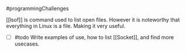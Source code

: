 #programmingChallenges 

[[lsof]] is command used to list open files. However it is noteworthy that everything in Linux is a file. Making it very useful.

- [ ] #todo Write examples of use, how to list [[Socket]], and find more usecases.